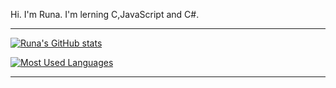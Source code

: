 
Hi. I'm Runa. I'm lerning C,JavaScript and C#. 

___
 
[![Runa's GitHub stats](https://github-readme-stats.vercel.app/api?username=Runa-chama&theme=vue-dark&show_icons=true)](https://github.com/Runa-chama/github-readme-stats)

[![Most Used Languages](https://github-readme-stats.vercel.app/api/top-langs/?username=Runa-chama&theme=vue-dark&show_icons=true&layout=compact)](https://github.com/Runa-chama/github-readme-stats)
___
